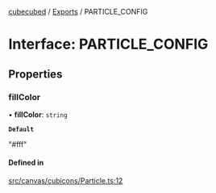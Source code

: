 [cubecubed](/reference/README.md) / [Exports](/reference/modules.md) / PARTICLE\_CONFIG

# Interface: PARTICLE\_CONFIG

## Properties

### fillColor

• **fillColor**: `string`

**`Default`**

"#fff"

#### Defined in

[src/canvas/cubicons/Particle.ts:12](https://github.com/imaphatduc/cubecubed/blob/f8be6e1/src/canvas/cubicons/Particle.ts#L12)
